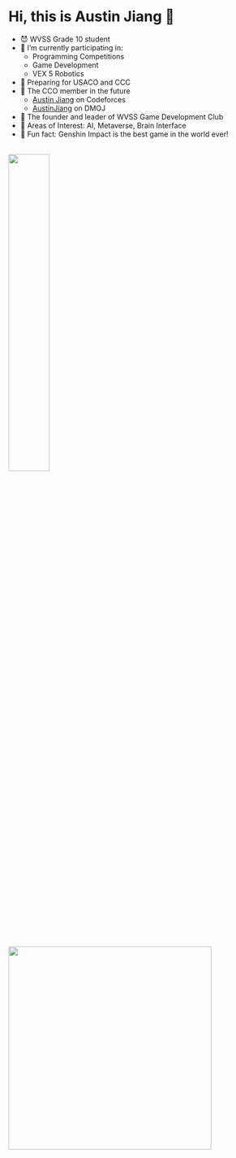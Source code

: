 # Hi, this is Austin Jiang 👋

- 😈 WVSS Grade 10 student
- 🔭 I’m currently participating in:
  - Programming Competitions
  - Game Development
  - VEX 5 Robotics
- 🤖 Preparing for USACO and CCC
- 💪 The CCO member in the future
  - [Austin Jiang](https://codeforces.com/profile/Austin_Jiang) on Codeforces
  - [AustinJiang](https://dmoj.ca/user/AustinJiang) on DMOJ
- 👾 The founder and leader of WVSS Game Development Club
- 🥸 Areas of Interest: AI, Metaverse, Brain Interface
- 👻 Fun fact: Genshin Impact is the best game in the world ever!

<br>

<img src="https://github-readme-stats.vercel.app/api/top-langs/?username=AustinBoyuJiang&layout=compact&langs_count=6&theme=tokyonight" style="width:40%"/>

<br>

<img src="https://media.giphy.com/media/Dh5q0sShxgp13DwrvG/giphy.gif" width="400"/>
